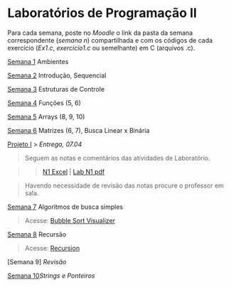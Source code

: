 # Laboratórios de Programação II

Para cada semana, poste no *Moodle* o link da pasta da semana correspondente (*semana n*) compartilhada e com os códigos de cada exercício (*Ex1.c*, *exercicio1.c* ou semelhante) em C (arquivos .c).

[Semana 1](https://github.com/Rogerio-mack/LP2_2024S1/blob/main/Semana1/ap2-semana1-lab.pdf) Ambientes

[Semana 2](https://github.com/Rogerio-mack/LP2_2024S1/blob/main/Semana2/ap2-semana2-lab.pdf) Introdução, Sequencial

[Semana 3](https://github.com/Rogerio-mack/LP2_2024S1/blob/main/Semana3/ap2-semana3-lab.pdf) Estruturas de Controle

[Semana 4](https://github.com/Rogerio-mack/LP2_2024S1/blob/main/Semana4/ap2-semana4-lab.pdf) Funções (5, 6)

[Semana 5](https://github.com/Rogerio-mack/LP2_2024S1/blob/main/Semana5/ap2-semana5-lab.pdf) Arrays (8, 9, 10)

[Semana 6](https://github.com/Rogerio-mack/LP2_2024S1/blob/main/Semana6/ap2-semana6-matrizes.pdf) Matrizes (6, 7), Busca Linear x Binária

[Projeto I](https://github.com/Rogerio-mack/LP2_2024S1/blob/main/AP2_PROJETO1.pdf) > *Entrega, 07.04*

> Seguem as notas e comentários das atividades de Laboratório.
 
>> [N1 Excel](https://github.com/Rogerio-mack/LP2_2024S1/raw/main/02N11%20Notas_N1.xlsx) | [Lab N1 pdf](https://github.com/Rogerio-mack/LP2_2024S1/raw/main/02N11%20Notas_N1b.pdf)

> Havendo necessidade de revisão das notas procure o professor em sala.

[Semana 7](https://github.com/Rogerio-mack/LP2_2024S1/blob/main/Semana7/ap2-semana12-lab.pdf) Algoritmos de busca simples

> Acesse: [Bubble Sort Visualizer](https://www.hackerearth.com/practice/algorithms/sorting/bubble-sort/visualize/)

[Semana 8](https://github.com/Rogerio-mack/LP2_2024S1/blob/main/Semana8/APII-2023.2%20-%20Exerc%C3%ADcios%20sobre%20recurs%C3%A3o.pdf) Recursão

> Acesse: [Recursion](https://github.com/Rogerio-mack/LP2_2024S1/blob/main/recursion.md)

[Semana 9] *Revisão*

[Semana 10](https://github.com/Rogerio-mack/LP2_2024S1/blob/main/Semana10/Lab10.md)*Strings e Ponteiros*



